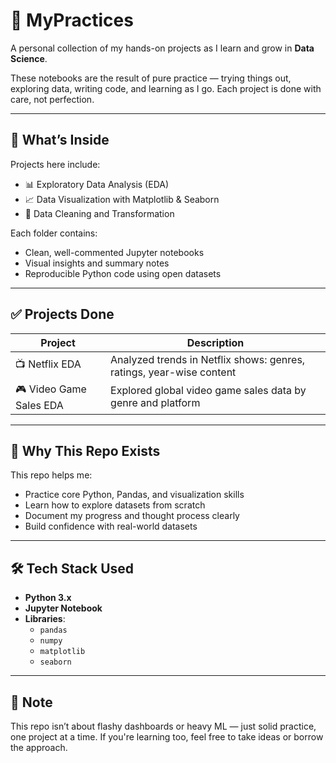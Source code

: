 # 🧠 MyPractices

A personal collection of my hands-on projects as I learn and grow in **Data Science**.

These notebooks are the result of pure practice — trying things out, exploring data, writing code, and learning as I go. Each project is done with care, not perfection.

---

## 📁 What’s Inside

Projects here include:

- 📊 Exploratory Data Analysis (EDA)
- 📈 Data Visualization with Matplotlib & Seaborn
- 🧮 Data Cleaning and Transformation

Each folder contains:

- Clean, well-commented Jupyter notebooks
- Visual insights and summary notes
- Reproducible Python code using open datasets

---

## ✅ Projects Done

| Project                     | Description                                                    |
|----------------------------|----------------------------------------------------------------|
| 📺 Netflix EDA             | Analyzed trends in Netflix shows: genres, ratings, year-wise content |
| 🎮 Video Game Sales EDA    | Explored global video game sales data by genre and platform     |

---

## 📌 Why This Repo Exists

This repo helps me:

- Practice core Python, Pandas, and visualization skills
- Learn how to explore datasets from scratch
- Document my progress and thought process clearly
- Build confidence with real-world datasets

---

## 🛠️ Tech Stack Used

- **Python 3.x**
- **Jupyter Notebook**
- **Libraries**:
  - `pandas`
  - `numpy`
  - `matplotlib`
  - `seaborn`

---

## 💬 Note

This repo isn’t about flashy dashboards or heavy ML — just solid practice, one project at a time. If you're learning too, feel free to take ideas or borrow the approach.

